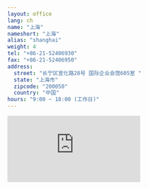 ```yaml
---
layout: office
lang: ch
name: "上海"
nameshort: "上海"
alias: "shanghai"
weight: 4
tel: "+86-21-52406930"
fax: "+86-21-52406950"
address:
  street: "长宁区宣化路28号 国际企业会馆605室 "
  state: "上海市"
  zipcode: "200050"
  country: "中国"
hours: "9:00 ~ 18:00 (工作日)"
---
```


<iframe src="https://www.google.com/maps/embed?pb=!1m18!1m12!1m3!1d2028.8462751384968!2d121.42894959856366!3d31.217983172942564!2m3!1f0!2f0!3f0!3m2!1i1024!2i768!4f13.1!3m3!1m2!1s0x35b2655bd6f923cd%3A0x9a23c9bb0692f21f!2z5Zu96ZmF5LyB5Lia5Lya6aaG!5e0!3m2!1sen!2sus!4v1474180525169" frameborder="0" style="border:0" allowfullscreen class="center-block googlemap"></iframe>
